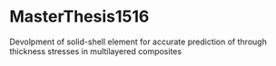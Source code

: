 # MasterThesis1516

Devolpment of solid-shell element for accurate prediction of through thickness stresses in multilayered composites

